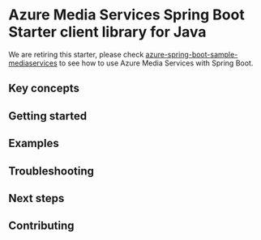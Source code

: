 # Azure Media Services Spring Boot Starter client library for Java

We are retiring this starter, please check [azure-spring-boot-sample-mediaservices](https://github.com/Azure/azure-sdk-for-java/blob/main/sdk/spring/azure-spring-boot-samples/azure-spring-boot-sample-mediaservices/README.md) to see how to use Azure Media Services with Spring Boot. 

## Key concepts
## Getting started
## Examples
## Troubleshooting
## Next steps
## Contributing
